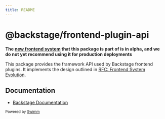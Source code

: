 ```yaml
---
title: README
---
```

# @backstage/frontend-plugin-api

**The [new frontend system](https://backstage.io/docs/frontend-system/) that this package is part of is in alpha, and we do not yet recommend using it for production deployments**

This package provides the framework API used by Backstage frontend plugins. It implements the design outlined in [RFC: Frontend System Evolution](https://github.com/backstage/backstage/issues/18372).

## Documentation

- [Backstage Documentation](https://backstage.io/docs)

<SwmMeta version="3.0.0"><sup>Powered by [Swimm](https://app.swimm.io/)</sup></SwmMeta>
